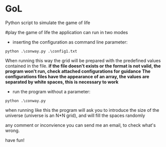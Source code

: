 # GoL
Python script to simulate the game of life

#play the game of life
the application can run in two modes
- inserting the configuration as command line parameter:
```
python .\conway.py .\config1.txt
```
When running this way the grid will be prepared with the predefined values contained in the file.
**if the file doesn't exists or the format is not valid, the program won't run, check attached configurations for guidance**
**The configurations files have the appearance of an array, the values are separated by white spaces, this is necessary to work**

- run the program without a parameter:

```
python .\conway.py
```
when running like this the program will ask you to introduce the size of the universe (universe is an N*N grid), and will fill the spaces randomly

any comment or inconvience you can send me an email, to check what's wrong.

have fun!
